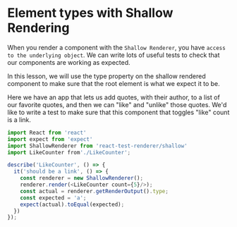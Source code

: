 # Element types with Shallow Rendering
When you render a component with the `Shallow Renderer`, you have `access to the underlying object`. We can write lots of useful tests to check that our components are working as expected. 

In this lesson, we will use the type property on the shallow rendered component to make sure that the root element is what we expect it to be.

Here we have an app that lets us add quotes, with their author, to a list of our favorite quotes, and then we can "like" and "unlike" those quotes. We'd like to write a test to make sure that this component that toggles "like" count is a link.

```javascript
import React from 'react'
import expect from 'expect'
import ShallowRenderer from 'react-test-renderer/shallow'
import LikeCounter from'./LikeCounter';

describe('LikeCounter', () => {
  it('should be a link', () => {
    const renderer = new ShallowRenderer();
    renderer.render(<LikeCounter count={5}/>);
    const actual = renderer.getRenderOutput().type;
    const expected = 'a';
    expect(actual).toEqual(expected);
  })
});
```
